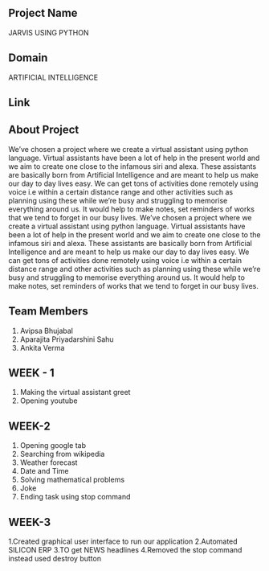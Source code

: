 ## Project Name

JARVIS USING PYTHON

## Domain

ARTIFICIAL INTELLIGENCE

## Link



## About Project

We’ve chosen a project where we create a virtual assistant using python language. 
Virtual assistants have been a lot of help in the present world and we aim to create one close to the infamous siri and alexa. 
These assistants are basically born from Artificial Intelligence and are meant to help us make our day to day lives easy.
We can get tons of activities done remotely using voice i.e within a certain distance range and other activities such as planning using these while we’re busy 
and struggling to memorise everything around us. It would help to make notes, set reminders of works that we tend to forget in our busy lives.
We’ve chosen a project where we create a virtual assistant using python language. Virtual assistants have been a lot of help in the present world and we aim to 
create one close to the infamous siri and alexa. These assistants are basically born from Artificial Intelligence and are meant to help us make our day to day lives easy. 
We can get tons of activities done remotely using voice i.e within a certain distance range and other activities such as planning using these while
we’re busy and struggling to memorise everything around us. It would help to make notes, set reminders of works that we tend to forget in our busy lives. 

## Team Members

 1. Avipsa Bhujabal
 2. Aparajita Priyadarshini Sahu
 3. Ankita Verma

## WEEK - 1

 1. Making the virtual assistant greet
 2. Opening youtube 
 
## WEEK-2

 1. Opening google tab
 2. Searching from wikipedia
 3. Weather forecast
 4. Date and Time
 5. Solving mathematical problems
 6. Joke
 7. Ending task using stop command
 
 ## WEEK-3
 
 1.Created graphical user interface to run our application
 2.Automated SILICON ERP
 3.TO get NEWS headlines
 4.Removed the stop command instead used destroy button
 
